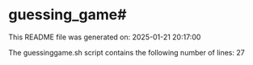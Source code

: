 # guessing_game#

This README file was generated on:
2025-01-21 20:17:00

The guessinggame.sh script contains the following number of lines:
27
